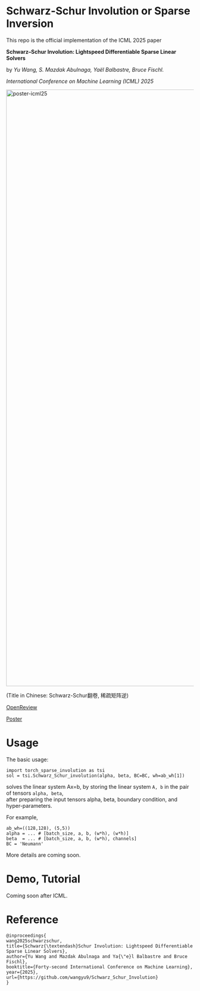 # Schwarz-Schur Involution or Sparse Inversion

This repo is the official implementation of the ICML 2025 paper 

**Schwarz–Schur Involution: Lightspeed Differentiable Sparse Linear Solvers**

by *Yu Wang, S. Mazdak Abulnaga, Yaël Balbastre, Bruce Fischl.* 

*International Conference on Machine Learning (ICML) 2025*


<img width="3200" height="1600" alt="poster-icml25" src="https://github.com/user-attachments/assets/faf75125-dc34-443b-9352-5383d49e62b3" />

(Title in Chinese: Schwarz-Schur翻卷, 稀疏矩阵逆)

[OpenReview](https://openreview.net/pdf?id=RKbanvzycr)

[Poster](https://www.dropbox.com/scl/fi/l3d7y338wk1nthm9zw3cy/poster-icml25.pdf?rlkey=56rf2a9ft68sitptdsx5280y7&st=h3sb7yxz&dl=0)

# Usage

The basic usage: 

```
import torch_sparse_involution as tsi
sol = tsi.Schwarz_Schur_involution(alpha, beta, BC=BC, wh=ab_wh[1])
```

solves the linear system Ax=b, by storing the linear system `A, b` in the pair of tensors `alpha, beta`,  
after preparing the input tensors alpha, beta, boundary condition, and hyper-parameters. 

For example, 
```
ab_wh=((128,128), (5,5))
alpha = ... # [batch_size, a, b, (w*h), (w*h)]
beta  = ... # [batch_size, a, b, (w*h), channels]
BC = 'Neumann'
```

More details are coming soon. 

# Demo, Tutorial

Coming soon after ICML. 

# Reference 

```
@inproceedings{
wang2025schwarzschur,
title={Schwarz{\textendash}Schur Involution: Lightspeed Differentiable Sparse Linear Solvers},
author={Yu Wang and Mazdak Abulnaga and Ya{\"e}l Balbastre and Bruce Fischl},
booktitle={Forty-second International Conference on Machine Learning},
year={2025},
url={https://github.com/wangyu9/Schwarz_Schur_Involution}
}
```
